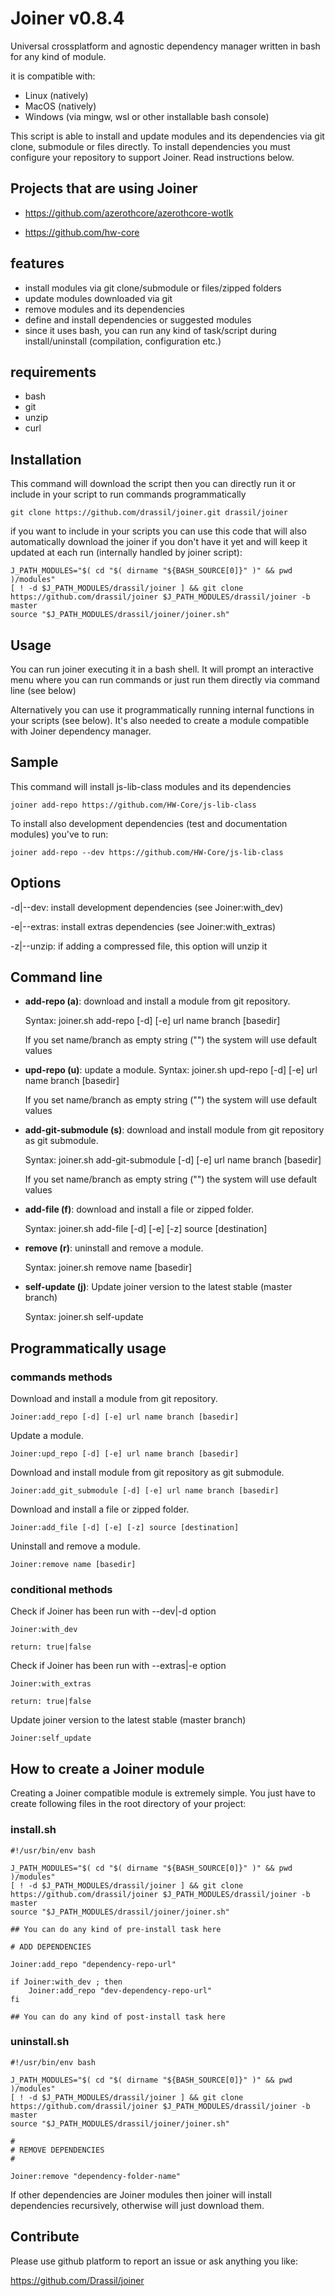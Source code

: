 # Joiner v0.8.4

Universal crossplatform and agnostic dependency manager written in bash for any kind of module. 

it is compatible with:

- Linux (natively)
- MacOS (natively)
- Windows (via mingw, wsl or other installable bash console)

This script is able to install and update modules and its dependencies via git clone, submodule or files directly.
To install dependencies you must configure your repository to support Joiner. Read instructions below.

## Projects that are using Joiner

- https://github.com/azerothcore/azerothcore-wotlk

- https://github.com/hw-core

## features

- install modules via git clone/submodule or files/zipped folders
- update modules downloaded via git
- remove modules and its dependencies
- define and install dependencies or suggested modules
- since it uses bash, you can run any kind of task/script during install/uninstall (compilation, configuration etc.)

## requirements

- bash
- git
- unzip
- curl

## Installation

This command will download the script then you can directly run it or include in your script to run commands programmatically   

```
git clone https://github.com/drassil/joiner.git drassil/joiner
```

if you want to include in your scripts you can use this code that will also automatically download the joiner if you don't have it yet and will keep it updated at each run (internally handled by joiner script):

```
J_PATH_MODULES="$( cd "$( dirname "${BASH_SOURCE[0]}" )" && pwd )/modules"
[ ! -d $J_PATH_MODULES/drassil/joiner ] && git clone https://github.com/drassil/joiner $J_PATH_MODULES/drassil/joiner -b master
source "$J_PATH_MODULES/drassil/joiner/joiner.sh"
```

## Usage

You can run joiner executing it in a bash shell. It will prompt an interactive menu where you can run commands or just run them directly via command line (see below)

Alternatively you can use it programmatically running internal functions in your scripts (see below). It's also needed to create a module compatible with Joiner dependency manager.

## Sample

This command will install js-lib-class modules and its dependencies

    joiner add-repo https://github.com/HW-Core/js-lib-class

To install also development dependencies (test and documentation modules) you've to run:

    joiner add-repo --dev https://github.com/HW-Core/js-lib-class
    
## Options

-d|--dev: install development dependencies (see Joiner:with_dev)

-e|--extras: install extras dependencies (see Joiner:with_extras)

-z|--unzip: if adding a compressed file, this option will unzip it

## Command line

- **add-repo (a)**: download and install a module from git repository.
  
  Syntax: joiner.sh add-repo [-d] [-e] url name branch [basedir]
  
  If you set name/branch as empty string ("") the system will use default values

- **upd-repo (u)**: update a module.
  Syntax: joiner.sh upd-repo [-d] [-e] url name branch [basedir]
  
  If you set name/branch as empty string ("") the system will use default values

- **add-git-submodule (s)**: download and install module from git repository as git submodule.
  
  Syntax: joiner.sh add-git-submodule [-d] [-e] url name branch [basedir]

  If you set name/branch as empty string ("") the system will use default values


- **add-file (f)**: download and install a file or zipped folder.

  Syntax: joiner.sh add-file [-d] [-e] [-z] source [destination]

- **remove (r)**: uninstall and remove a module.

  Syntax: joiner.sh remove name [basedir]

- **self-update (j)**: Update joiner version to the latest stable (master branch)

  Syntax: joiner.sh self-update



## Programmatically usage

### commands methods
Download and install a module from git repository.

    Joiner:add_repo [-d] [-e] url name branch [basedir]

Update a module.

    Joiner:upd_repo [-d] [-e] url name branch [basedir]

Download and install module from git repository as git submodule.
    
    Joiner:add_git_submodule [-d] [-e] url name branch [basedir]

Download and install a file or zipped folder.

    Joiner:add_file [-d] [-e] [-z] source [destination]

Uninstall and remove a module.

    Joiner:remove name [basedir]

### conditional methods

Check if Joiner has been run with --dev|-d option

    Joiner:with_dev

    return: true|false

Check if Joiner has been run with --extras|-e option

    Joiner:with_extras

    return: true|false

Update joiner version to the latest stable (master branch)

    Joiner:self_update


## How to create a Joiner module

Creating a Joiner compatible module is extremely simple.
You just have to create following files in the root directory of your project:

### install.sh

```
#!/usr/bin/env bash

J_PATH_MODULES="$( cd "$( dirname "${BASH_SOURCE[0]}" )" && pwd )/modules"
[ ! -d $J_PATH_MODULES/drassil/joiner ] && git clone https://github.com/drassil/joiner $J_PATH_MODULES/drassil/joiner -b master
source "$J_PATH_MODULES/drassil/joiner/joiner.sh"

## You can do any kind of pre-install task here

# ADD DEPENDENCIES

Joiner:add_repo "dependency-repo-url"

if Joiner:with_dev ; then
    Joiner:add_repo "dev-dependency-repo-url"
fi

## You can do any kind of post-install task here
```


### uninstall.sh


```
#!/usr/bin/env bash

J_PATH_MODULES="$( cd "$( dirname "${BASH_SOURCE[0]}" )" && pwd )/modules"
[ ! -d $J_PATH_MODULES/drassil/joiner ] && git clone https://github.com/drassil/joiner $J_PATH_MODULES/drassil/joiner -b master
source "$J_PATH_MODULES/drassil/joiner/joiner.sh"

#
# REMOVE DEPENDENCIES
#

Joiner:remove "dependency-folder-name"

```

If other dependencies are Joiner modules then joiner will install dependencies recursively, otherwise will just download them.


## Contribute

Please use github platform to report an issue or ask anything you like:

https://github.com/Drassil/joiner







